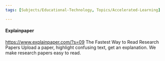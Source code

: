 ```yaml
---
tags: [Subjects/Educational-Technology, Topics/Accelerated-Learning]

---
```



#### Explainpaper
https://www.explainpaper.com/?s=09
The Fastest Way to Read Research Papers
Upload a paper, highlight confusing text, get an explanation. We make research papers easy to read.

